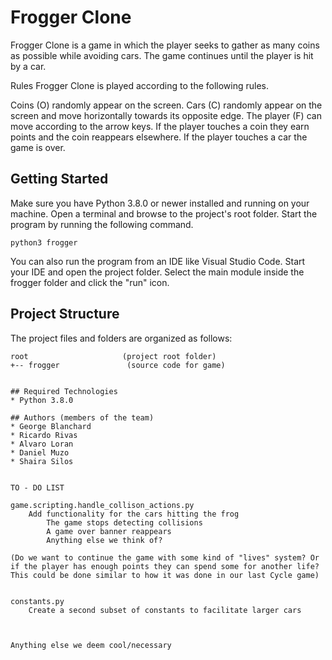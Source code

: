 # Frogger Clone
Frogger Clone is a game in which the player seeks to gather as many coins as possible while avoiding cars. The game continues until the player is hit by a car.

Rules
Frogger Clone is played according to the following rules.

Coins (O) randomly appear on the screen.
Cars (C) randomly appear on the screen and move horizontally towards its opposite edge.
The player (F) can move according to the arrow keys.
If the player touches a coin they earn points and the coin reappears elsewhere.
If the player touches a car the game is over.

## Getting Started
Make sure you have Python 3.8.0 or newer installed and running on your machine. Open a terminal and browse to the project's root folder. Start the program by running the following command.
```
python3 frogger 
```
You can also run the program from an IDE like Visual Studio Code. Start your IDE and open the project folder. Select the main module inside the frogger folder and click the "run" icon.

## Project Structure
The project files and folders are organized as follows:
```
root                     (project root folder)
+-- frogger               (source code for game)


## Required Technologies
* Python 3.8.0

## Authors (members of the team)
* George Blanchard
* Ricardo Rivas
* Alvaro Loran
* Daniel Muzo
* Shaira Silos


TO - DO LIST

game.scripting.handle_collison_actions.py
    Add functionality for the cars hitting the frog
        The game stops detecting collisions
        A game over banner reappears
        Anything else we think of?

(Do we want to continue the game with some kind of "lives" system? Or if the player has enough points they can spend some for another life?
This could be done similar to how it was done in our last Cycle game)


constants.py
    Create a second subset of constants to facilitate larger cars


    
Anything else we deem cool/necessary

